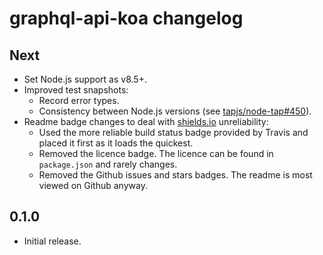 # graphql-api-koa changelog

## Next

- Set Node.js support as v8.5+.
- Improved test snapshots:
  - Record error types.
  - Consistency between Node.js versions (see [tapjs/node-tap#450](https://github.com/tapjs/node-tap/issues/450)).
- Readme badge changes to deal with [shields.io](https://shields.io) unreliability:
  - Used the more reliable build status badge provided by Travis and placed it first as it loads the quickest.
  - Removed the licence badge. The licence can be found in `package.json` and rarely changes.
  - Removed the Github issues and stars badges. The readme is most viewed on Github anyway.

## 0.1.0

- Initial release.
